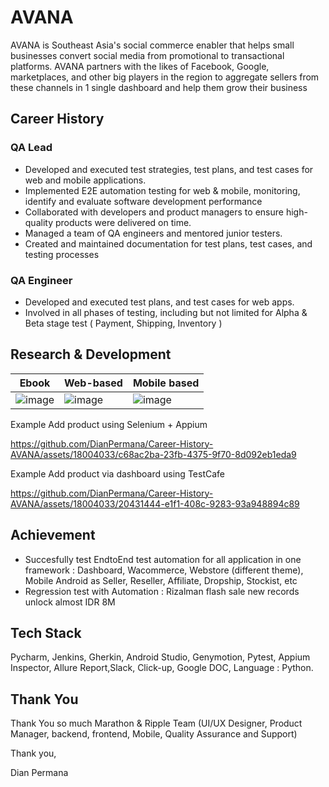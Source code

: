 # AVANA
AVANA is Southeast Asia's social commerce enabler that helps small businesses convert social media from promotional to transactional platforms. AVANA partners with the likes of Facebook, Google, marketplaces, and other big players in the region to aggregate sellers from these channels in 1 single dashboard and help them grow their business

## Career History

### QA Lead
- Developed and executed test strategies, test plans, and test cases for web and mobile applications.
- Implemented E2E automation testing for web & mobile, monitoring, identify and evaluate software development performance
- Collaborated with developers and product managers to ensure high-quality products were delivered on time.
- Managed a team of QA engineers and mentored junior testers.
- Created and maintained documentation for test plans, test cases, and testing processes

### QA Engineer
- Developed and executed test plans, and test cases for web apps.
- Involved in all phases of testing, including but not limited for Alpha & Beta stage test ( Payment, Shipping, Inventory )


## Research & Development

| Ebook        | Web-based     | Mobile based |
|--------------|---------------|-------------------|
| ![image](https://github.com/DianPermana/Career-History-AVANA/assets/18004033/c4d07e37-e8b1-4466-a69a-9434677069b4) | ![image](https://github.com/DianPermana/Career-History-AVANA/assets/18004033/6cc9e7e3-bee9-47ed-879c-7bf79b523cfb) | ![image](https://github.com/DianPermana/Career-History-AVANA/assets/18004033/af01b17c-8060-4e49-ad4c-63dd0735489c)


Example Add product using Selenium + Appium

https://github.com/DianPermana/Career-History-AVANA/assets/18004033/c68ac2ba-23fb-4375-9f70-8d092eb1eda9

Example Add product via dashboard using TestCafe

https://github.com/DianPermana/Career-History-AVANA/assets/18004033/20431444-e1f1-408c-9283-93a948894c89


## Achievement
- Succesfully test EndtoEnd test automation for all application in one framework : Dashboard, Wacommerce, Webstore (different theme), Mobile Android as Seller, Reseller, Affiliate, Dropship, Stockist, etc
- Regression test with Automation : Rizalman flash sale new records unlock almost IDR 8M

## Tech Stack
Pycharm, Jenkins, Gherkin, Android Studio, Genymotion, Pytest, Appium Inspector, Allure Report,Slack, Click-up, Google DOC, Language : Python.

## Thank You
Thank You so much  Marathon & Ripple Team (UI/UX Designer, Product Manager, backend, frontend, Mobile, Quality Assurance and Support)

Thank you,

Dian Permana
